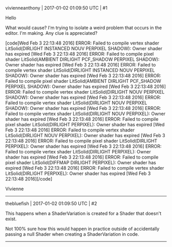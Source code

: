 vivienneanthony | 2017-01-02 01:09:50 UTC | #1

Hello

What would cause? I'm trying to isolate a weird problem that occurs in the editor. I'm making. Any clue is appreciated?

[code]Wed Feb  3 22:13:48 2016] ERROR: Failed to compile vertex shader LitSolid(DIRLIGHT INSTANCED NOUV PERPIXEL SHADOW):
Owner shader has expired
[Wed Feb  3 22:13:48 2016] ERROR: Failed to compile pixel shader LitSolid(AMBIENT DIRLIGHT PCF_SHADOW PERPIXEL SHADOW):
Owner shader has expired
[Wed Feb  3 22:13:48 2016] ERROR: Failed to compile vertex shader LitSolid(DIRLIGHT INSTANCED NOUV PERPIXEL SHADOW):
Owner shader has expired
[Wed Feb  3 22:13:48 2016] ERROR: Failed to compile pixel shader LitSolid(AMBIENT DIRLIGHT PCF_SHADOW PERPIXEL SHADOW):
Owner shader has expired
[Wed Feb  3 22:13:48 2016] ERROR: Failed to compile vertex shader LitSolid(DIRLIGHT NOUV PERPIXEL SHADOW):
Owner shader has expired
[Wed Feb  3 22:13:48 2016] ERROR: Failed to compile vertex shader LitSolid(DIRLIGHT NOUV PERPIXEL SHADOW):
Owner shader has expired
[Wed Feb  3 22:13:48 2016] ERROR: Failed to compile vertex shader LitSolid(DIRLIGHT NOUV PERPIXEL):
Owner shader has expired
[Wed Feb  3 22:13:48 2016] ERROR: Failed to compile pixel shader LitSolid(DIRLIGHT PERPIXEL):
Owner shader has expired
[Wed Feb  3 22:13:48 2016] ERROR: Failed to compile vertex shader LitSolid(DIRLIGHT NOUV PERPIXEL):
Owner shader has expired
[Wed Feb  3 22:13:48 2016] ERROR: Failed to compile pixel shader LitSolid(DIRLIGHT PERPIXEL):
Owner shader has expired
[Wed Feb  3 22:13:48 2016] ERROR: Failed to compile vertex shader LitSolid(DIRLIGHT PERPIXEL):
Owner shader has expired
[Wed Feb  3 22:13:48 2016] ERROR: Failed to compile pixel shader LitSolid(DIFFMAP DIRLIGHT PERPIXEL):
Owner shader has expired
[Wed Feb  3 22:13:48 2016] ERROR: Failed to compile vertex shader LitSolid(DIRLIGHT PERPIXEL):
Owner shader has expired
[Wed Feb  3 22:13:48 2016][/code]


Vivienne

-------------------------

thebluefish | 2017-01-02 01:09:50 UTC | #2

This happens when a ShaderVariation is created for a Shader that doesn't exist.

Not 100% sure how this would happen in practice outside of accidentally passing a null Shader when creating a ShaderVariation in code.

-------------------------

